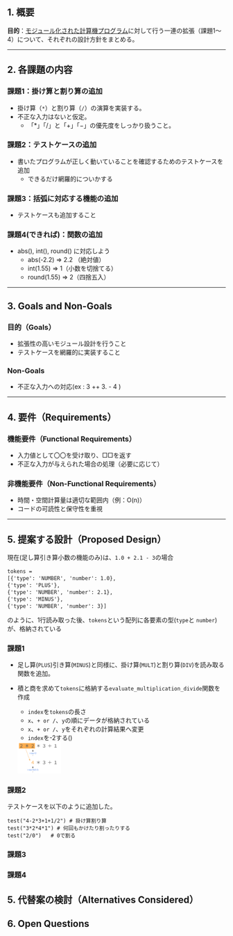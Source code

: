 ## 1. 概要

**目的**：[モジュール化された計算機プログラム](https://docs.google.com/document/d/1H6mhc7Dje0BTeIDAmCIy4GBOUC3Y1uKG8iq4qOq5QYs/edit?tab=t.0)に対して行う一連の拡張（課題1〜4）について、それぞれの設計方針をまとめる。

---

## 2. 各課題の内容

### 課題1：掛け算と割り算の追加

- 掛け算（`*`）と割り算（`/`）の演算を実装する。
- 不正な入力はないと仮定。
  - 「*」「/」と「+」「−」の優先度をしっかり扱うこと。

### 課題2：テストケースの追加

- 書いたプログラムが正しく動いていることを確認するためのテストケースを追加
  - できるだけ網羅的についかする

### 課題3：括弧に対応する機能の追加

- テストケースも追加すること

### 課題4(できれば)：関数の追加

- abs(), int(), round() に対応しよう
  - abs(-2.2) => 2.2 （絶対値）
  - int(1.55) => 1（小数を切捨てる）
  - round(1.55) => 2（四捨五入）

---

## 3. Goals and Non-Goals

### 目的（Goals）

- 拡張性の高いモジュール設計を行うこと
- テストケースを網羅的に実装すること

### Non-Goals

- 不正な入力への対応(ex : 3 ++ 3. - 4 )

---

## 4. 要件（Requirements）

### 機能要件（Functional Requirements）

- 入力値として〇〇を受け取り、□□を返す
- 不正な入力が与えられた場合の処理（必要に応じて）

### 非機能要件（Non-Functional Requirements）

- 時間・空間計算量は適切な範囲内（例：O(n)）
- コードの可読性と保守性を重視

---

## 5. 提案する設計（Proposed Design）

現在(足し算引き算小数の機能のみ)は、`1.0 + 2.1 - 3`の場合

```(python)
tokens = 
[{'type': 'NUMBER', 'number': 1.0}, 
{'type': 'PLUS'}, 
{'type': 'NUMBER', 'number': 2.1},
{'type': 'MINUS'}, 
{'type': 'NUMBER', 'number': 3}]
```

のように、1行読み取った後、`tokens`という配列に各要素の型(`type`と `number`)が、格納されている

### 課題1

- 足し算(`PLUS`)引き算(`MINUS`)と同様に、掛け算(`MULT`)と割り算(`DIV`)を読み取る関数を追加。
- 積と商を求めて`tokens`に格納する`evaluate_multiplication_divide`関数を作成
  - `index`を`tokens`の長さ
  - `x`、`+ or /`、`y`の順にデータが格納されている
  - `x`、`+ or /`、`y`をそれぞれの計算結果へ変更
  - `index`を-2する()
  <!-- ![alt text](Image/mult_func.png) -->

    <img src="Image/mult_func.png" alt="mult_func" width="100"/>

### 課題2

テストケースを以下のように追加した。
```
test("4-2*3+1+1/2") # 掛け算割り算
test("3*2*4*1") # 何回もかけたり割ったりする
test("2/0")   # 0で割る
```

### 課題3

### 課題4

## 5. 代替案の検討（Alternatives Considered）

## 6. Open Questions
